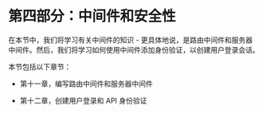 # 第四部分：中间件和安全性

在本节中，我们将学习有关中间件的知识 - 更具体地说，是路由中间件和服务器中间件。然后，我们将学习如何使用中间件添加身份验证，以创建用户登录会话。

本节包括以下章节：

+   第十一章，编写路由中间件和服务器中间件

+   第十二章，创建用户登录和 API 身份验证
